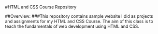 #HTML and CSS Course Repository

##Overview:
###This repository contains sample website I did as projects and assignments for my HTML and CSS Course. The aim of this class is to teach the fundamentals of web development using HTML and CSS.
